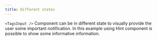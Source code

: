 ```yaml
---
title: Different states
---
```


`<TagsInput />` Component can be in different state to visually provide the user some important notification. In this example using Hint component is possible to show some informative information.
